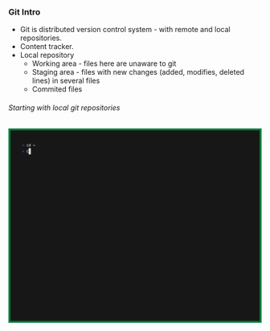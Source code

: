 ### Git Intro

* Git is distributed version control system - with remote and local repositories.
* Content tracker.
* Local repository
  * Working area - files here are unaware to git
  * Staging area - files with new changes (added, modifies, deleted lines) in several files
  * Commited files

###### Starting with local git repositories

![1716918904065](image/CrashCourse/1716918904065.png)
